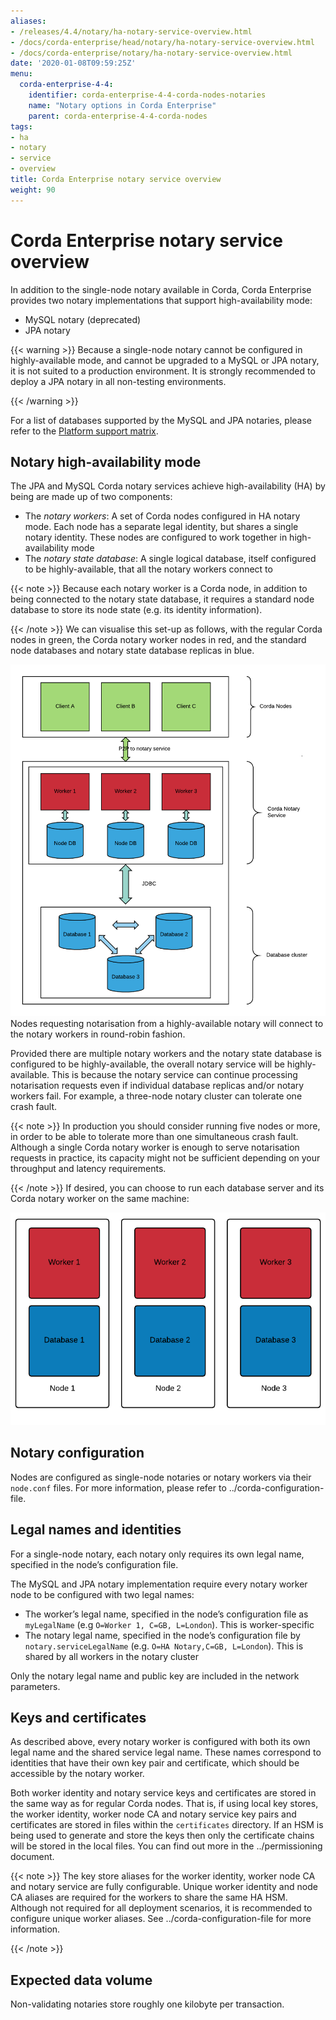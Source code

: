 ```yaml
---
aliases:
- /releases/4.4/notary/ha-notary-service-overview.html
- /docs/corda-enterprise/head/notary/ha-notary-service-overview.html
- /docs/corda-enterprise/notary/ha-notary-service-overview.html
date: '2020-01-08T09:59:25Z'
menu:
  corda-enterprise-4-4:
    identifier: corda-enterprise-4-4-corda-nodes-notaries
    name: "Notary options in Corda Enterprise"
    parent: corda-enterprise-4-4-corda-nodes
tags:
- ha
- notary
- service
- overview
title: Corda Enterprise notary service overview
weight: 90
---
```



# Corda Enterprise notary service overview

In addition to the single-node notary available in Corda, Corda Enterprise provides two notary implementations that support
high-availability mode:


* MySQL notary (deprecated)
* JPA notary


{{< warning >}}
Because a single-node notary cannot be configured in highly-available mode, and cannot be upgraded to a MySQL or JPA notary, it is
not suited to a production environment. It is strongly recommended to deploy a JPA notary in all non-testing environments.

{{< /warning >}}


For a list of databases supported by the MySQL and JPA notaries, please refer to the [Platform support matrix](../platform-support-matrix.md).


## Notary high-availability mode

The JPA and MySQL Corda notary services achieve high-availability (HA) by being are made up of two components:



* The *notary workers*: A set of Corda nodes configured in HA notary mode. Each node has a separate legal identity, but shares a single
notary identity. These nodes are configured to work together in high-availability mode
* The *notary state database*: A single logical database, itself configured to be highly-available, that all the notary workers connect
to


{{< note >}}
Because each notary worker is a Corda node, in addition to being connected to the notary state database, it requires a standard node
database to store its node state (e.g. its identity information).

{{< /note >}}
We can visualise this set-up as follows, with the regular Corda nodes in green, the Corda notary worker nodes in red, and the standard node
databases and notary state database replicas in blue.

![ha notary overview2](../resources/ha-notary-overview2.png "ha notary overview2")
Nodes requesting notarisation from a highly-available notary will connect to the notary workers in round-robin fashion.

Provided there are multiple notary workers and the notary state database is configured to be highly-available, the overall notary service
will be highly-available. This is because the notary service can continue processing notarisation requests even if individual database
replicas and/or notary workers fail. For example, a three-node notary cluster can tolerate one crash fault.

{{< note >}}
In production you should consider running five nodes or more, in order to be able to tolerate more than one simultaneous crash fault.
Although a single Corda notary worker is enough to serve notarisation requests in practice, its capacity might not be sufficient
depending on your throughput and latency requirements.

{{< /note >}}
If desired, you can choose to run each database server and its Corda notary worker on the same machine:

![ha notary colocated](../resources/ha-notary-colocated.png "ha notary colocated")

## Notary configuration

Nodes are configured as single-node notaries or notary workers via their `node.conf` files. For more information, please refer to
../corda-configuration-file.


## Legal names and identities

For a single-node notary, each notary only requires its own legal name, specified in the node’s configuration file.

The MySQL and JPA notary implementation require every notary worker node to be configured with two legal names:


* The worker’s legal name, specified in the node’s configuration file as `myLegalName` (e.g `O=Worker 1, C=GB, L=London`). This is
worker-specific
* The notary legal name, specified in the node’s configuration file by `notary.serviceLegalName` (e.g. `O=HA Notary,C=GB, L=London`).
This is shared by all workers in the notary cluster

Only the notary legal name and public key are included in the network parameters.


## Keys and certificates

As described above, every notary worker is configured with both its own legal name and the shared service legal name. These names
correspond to identities that have their own key pair and certificate, which should be accessible by the notary worker.

Both worker identity and notary service keys and certificates are stored in the same way as for regular Corda nodes. That is, if using local
key stores, the worker identity, worker node CA and notary service key pairs and certificates are stored in files within the
`certificates` directory. If an HSM is being used to generate and store the keys then only the certificate chains will be stored in the
local files. You can find out more in the ../permissioning document.

{{< note >}}
The key store aliases for the worker identity, worker node CA and notary service are fully configurable. Unique worker identity and node
CA aliases are required for the workers to share the same HA HSM. Although not required for all deployment scenarios, it is recommended
to configure unique worker aliases. See ../corda-configuration-file for more information.

{{< /note >}}

## Expected data volume

Non-validating notaries store roughly one kilobyte per transaction.
